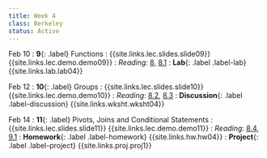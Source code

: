 ```yaml
---
title: Week 4
class: Berkeley
status: Active
---
```


Feb 10
: **9**{: .label} Functions
    : {{site.links.lec.slides.slide09}} {{site.links.lec.demo.demo09}}
: _Reading:_ [8](https://inferentialthinking.com/chapters/08/Functions_and_Tables.html), [8.1](https://inferentialthinking.com/chapters/08/1/Applying_a_Function_to_a_Column.html)
: **Lab**{: .label .label-lab} {{site.links.lab.lab04}} <!-- (Due 9/13) -->


Feb 12
: **10**{: .label} Groups
    : {{site.links.lec.slides.slide10}} {{site.links.lec.demo.demo10}}
: _Reading:_ [8.2](https://inferentialthinking.com/chapters/08/2/Classifying_by_One_Variable.html), [8.3](https://inferentialthinking.com/chapters/08/3/Cross-Classifying_by_More_than_One_Variable.html)
: **Discussion**{: .label .label-discussion} {{site.links.wksht.wksht04}}

Feb 14
: **11**{: .label} Pivots, Joins and Conditional Statements
    : {{site.links.lec.slides.slide11}} {{site.links.lec.demo.demo11}}
: _Reading:_ [8.4](https://inferentialthinking.com/chapters/08/4/Joining_Tables_by_Columns.html), [9.1](https://inferentialthinking.com/chapters/09/1/Conditional_Statements.html)
: **Homework**{: .label .label-homework} {{site.links.hw.hw04}} <!-- (Due 9/13) -->
: **Project**{: .label .label-project} {{site.links.proj.proj1}} <!-- (Due Fri 10/4, Checkpoint Fri 9/27) -->
